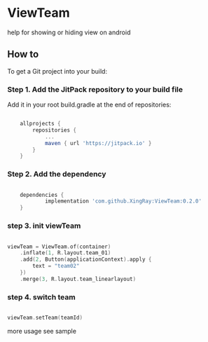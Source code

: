 # ViewTeam
help for showing or hiding view on android

## How to 
To get a Git project into your build:

### Step 1. Add the JitPack repository to your build file

Add it in your root build.gradle at the end of repositories:

``` groovy

	allprojects {
		repositories {
			...
			maven { url 'https://jitpack.io' }
		}
	}

```

### Step 2. Add the dependency

``` groovy

	dependencies {
	        implementation 'com.github.XingRay:ViewTeam:0.2.0'
	}

```

### step 3. init viewTeam

```kotlin

viewTeam = ViewTeam.of(container)
    .inflate(1, R.layout.team_01)
    .add(2, Button(applicationContext).apply {
        text = "team02"
    })
    .merge(3, R.layout.team_linearlayout)

```
### step 4. switch team 
```kotlin

viewTeam.setTeam(teamId)

```

more usage see sample

